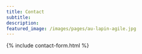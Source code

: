 ```yaml
---
title: Contact
subtitle:
description: 
featured_image: /images/pages/au-lapin-agile.jpg
---
```


{% include contact-form.html %}
